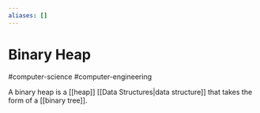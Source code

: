 ```yaml
---
aliases: []
---
```

# Binary Heap
#computer-science #computer-engineering 

A binary heap is a [[heap]] [[Data Structures|data structure]] that takes the form of a [[binary tree]].